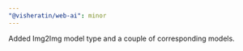 ```yaml
---
"@visheratin/web-ai": minor
---
```


Added Img2Img model type and a couple of corresponding models.
